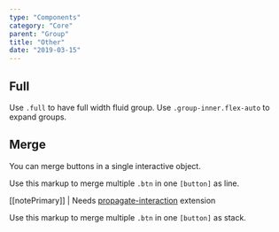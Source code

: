 ```yaml
---
type: "Components"
category: "Core"
parent: "Group"
title: "Other"
date: "2019-03-15"
---
```


## Full

Use `.full` to have full width fluid group. Use `.group-inner.flex-auto` to expand groups.

<demo>
  <demovanilla src="vanilla/components/group/options-full-line">
  </demovanilla>
  <demovanilla src="vanilla/components/group/options-full-stack">
  </demovanilla>
</demo>

## Merge

You can merge buttons in a single interactive object.

Use this markup to merge multiple `.btn` in one `[button]` as line.

[[notePrimary]]
| Needs [propagate-interaction](/addons/animation/propagate-interaction) extension

<script type="text/plain" class="language-markup">
  <button type="button" class="group">

    <div class="group-inner">
      <div class="btn btn-default">
        <!-- content -->
      </div>
    </div>

    <div class="group-inner">
      <div class="btn btn-default">
        <!-- content -->
      </div>
    </div>

  </button>
</script>

Use this markup to merge multiple `.btn` in one `[button]` as stack.

<script type="text/plain" class="language-markup">
  <button type="button" class="group">

    <div class="group-inner">
      <div class="btn btn-default">
        <!-- content -->
      </div>
      <div class="btn btn-default">
        <!-- content -->
      </div>
    </div>

  </button>
</script>

<demo>
  <demovanilla src="vanilla/components/group/merge-line">
  </demovanilla>
  <demovanilla src="vanilla/components/group/merge-stack">
  </demovanilla>
</demo>
